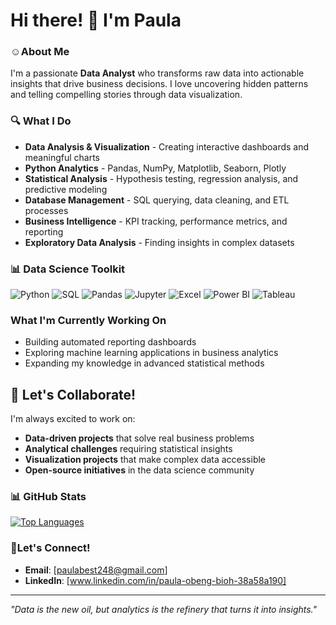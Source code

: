 # Hi there! 👋 I'm Paula

### ☺️About Me
I'm a passionate **Data Analyst** who transforms raw data into actionable insights that drive business decisions. I love uncovering hidden patterns and telling compelling stories through data visualization.

### 🔍 What I Do
- **Data Analysis & Visualization** - Creating interactive dashboards and meaningful charts
- **Python Analytics** - Pandas, NumPy, Matplotlib, Seaborn, Plotly
- **Statistical Analysis** - Hypothesis testing, regression analysis, and predictive modeling
- **Database Management** - SQL querying, data cleaning, and ETL processes
- **Business Intelligence** - KPI tracking, performance metrics, and reporting
- **Exploratory Data Analysis** - Finding insights in complex datasets

### 📊 Data Science Toolkit
![Python](https://img.shields.io/badge/-Python-3776AB?style=flat-square&logo=python&logoColor=white)
![SQL](https://img.shields.io/badge/-SQL-4479A1?style=flat-square&logo=mysql&logoColor=white)
![Pandas](https://img.shields.io/badge/-Pandas-150458?style=flat-square&logo=pandas&logoColor=white)
![Jupyter](https://img.shields.io/badge/-Jupyter-F37626?style=flat-square&logo=jupyter&logoColor=white)
![Excel](https://img.shields.io/badge/-Excel-217346?style=flat-square&logo=microsoft-excel&logoColor=white)
![Power BI](https://img.shields.io/badge/-Power%20BI-F2C811?style=flat-square&logo=power-bi&logoColor=black)
![Tableau](https://img.shields.io/badge/-Tableau-E97627?style=flat-square&logo=tableau&logoColor=white)

### What I'm Currently Working On
-  Building automated reporting dashboards
-  Exploring machine learning applications in business analytics
-  Expanding my knowledge in advanced statistical methods

## 🤝 Let's Collaborate!
I'm always excited to work on:
-  **Data-driven projects** that solve real business problems
-  **Analytical challenges** requiring statistical insights
-  **Visualization projects** that make complex data accessible
-  **Open-source initiatives** in the data science community

### 📊 GitHub Stats

[![Top Languages](https://github-readme-stats.vercel.app/api/top-langs/?username=PaulaBesst&layout=compact&theme=radical)](https://github.com/PaulaBesst)

<!-- Alternative stats services if the above doesn't work -->
<!-- 
![GitHub Stats](https://github-readme-stats-sigma-five.vercel.app/api?username=PaulaBesst&show_icons=true&theme=radical)
![GitHub Streak](https://streak-stats.demolab.com/?user=PaulaBesst&theme=radical)
-->

### 📧Let's Connect!
-  **Email**: [paulabest248@gmail.com]
-  **LinkedIn**: [www.linkedin.com/in/paula-obeng-bioh-38a58a190]


---

*"Data is the new oil, but analytics is the refinery that turns it into insights."*
